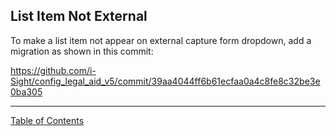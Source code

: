 ## List Item Not External

To make a list item not appear on external capture form dropdown, add a migration as shown in this commit:

https://github.com/i-Sight/config_legal_aid_v5/commit/39aa4044ff6b61ecfaa0a4c8fe8c32be3e0ba305

***
[Table of Contents](../README.md)